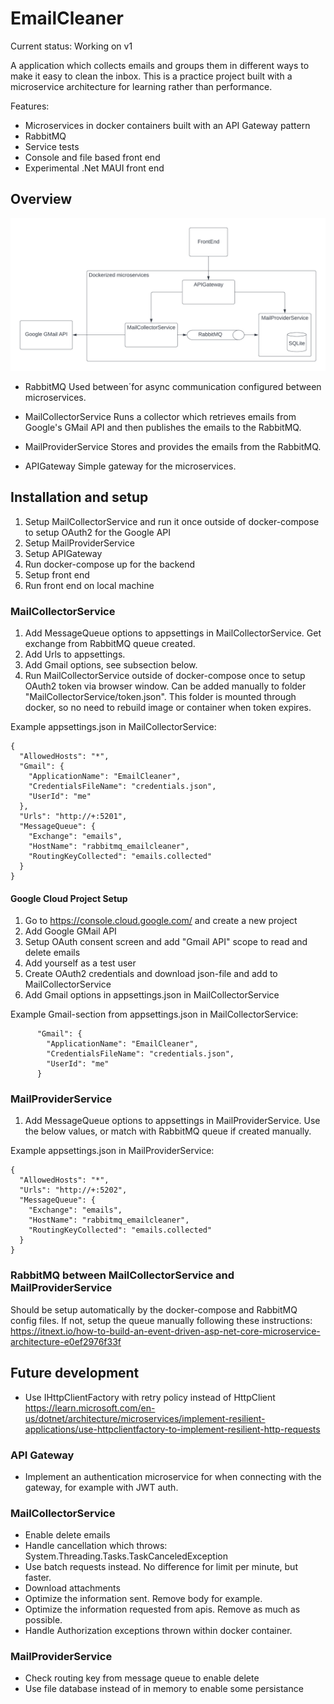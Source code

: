 # EmailCleaner

Current status: Working on v1

A application which collects emails and groups them in different ways to make it easy to clean the inbox.
This is a practice project built with a microservice architecture for learning rather than performance.

Features: 
- Microservices in docker containers built with an API Gateway pattern
- RabbitMQ
- Service tests
- Console and file based front end
- Experimental .Net MAUI front end

## Overview

![Solution Flowchart](EmailCleaner_Overview.png)

- RabbitMQ
Used between´for async communication configured between microservices.

- MailCollectorService
Runs a collector which retrieves emails from Google's GMail API and then publishes the emails to the RabbitMQ.

- MailProviderService
Stores and provides the emails from the RabbitMQ.

- APIGateway
Simple gateway for the microservices.


## Installation and setup

1. Setup MailCollectorService and run it once outside of docker-compose to setup OAuth2 for the Google API 
2. Setup MailProviderService
3. Setup APIGateway
4. Run docker-compose up for the backend
5. Setup front end
6. Run front end on local machine

### MailCollectorService

1. Add MessageQueue options to appsettings in MailCollectorService. Get exchange from RabbitMQ queue created.
2. Add Urls to appsettings.
3. Add Gmail options, see subsection below.
4. Run MailCollectorService outside of docker-compose once to setup OAuth2 token via browser window.
Can be added manually to folder "MailCollectorService/token.json". This folder is mounted through docker, 
so no need to rebuild image or container when token expires.

Example appsettings.json in MailCollectorService:
```
{
  "AllowedHosts": "*",
  "Gmail": {
    "ApplicationName": "EmailCleaner",
    "CredentialsFileName": "credentials.json",
    "UserId": "me"
  },
  "Urls": "http://+:5201",
  "MessageQueue": {
    "Exchange": "emails",
    "HostName": "rabbitmq_emailcleaner",
    "RoutingKeyCollected": "emails.collected"
  }
}
```


#### Google Cloud Project Setup

1. Go to https://console.cloud.google.com/ and create a new project
2. Add Google GMail API
3. Setup OAuth consent screen and add "Gmail API" scope to read and delete emails
4. Add yourself as a test user
5. Create OAuth2 credentials and download json-file and add to MailCollectorService
6. Add Gmail options in appsettings.json in MailCollectorService

Example Gmail-section from appsettings.json in MailCollectorService:
```
      "Gmail": {
        "ApplicationName": "EmailCleaner",
        "CredentialsFileName": "credentials.json",
        "UserId": "me"
      }
```

### MailProviderService

1. Add MessageQueue options to appsettings in MailProviderService. Use the below values, or match with RabbitMQ queue if created manually.

Example appsettings.json in MailProviderService:
```
{
  "AllowedHosts": "*",
  "Urls": "http://+:5202",
  "MessageQueue": {
    "Exchange": "emails",
    "HostName": "rabbitmq_emailcleaner",
    "RoutingKeyCollected": "emails.collected"
  }
}
```

### RabbitMQ between MailCollectorService and MailProviderService

Should be setup automatically by the docker-compose and RabbitMQ config files.
If not, setup the queue manually following these instructions:
https://itnext.io/how-to-build-an-event-driven-asp-net-core-microservice-architecture-e0ef2976f33f

## Future development

- Use IHttpClientFactory with retry policy instead of HttpClient
https://learn.microsoft.com/en-us/dotnet/architecture/microservices/implement-resilient-applications/use-httpclientfactory-to-implement-resilient-http-requests

### API Gateway

- Implement an authentication microservice for when connecting with the gateway, for example with JWT auth.

### MailCollectorService

- Enable delete emails
- Handle cancellation which throws: System.Threading.Tasks.TaskCanceledException
- Use batch requests instead. No difference for limit per minute, but faster.
- Download attachments
- Optimize the information sent. Remove body for example.
- Optimize the information requested from apis. Remove as much as possible.
- Handle Authorization exceptions thrown within docker container.

### MailProviderService

- Check routing key from message queue to enable delete
- Use file database instead of in memory to enable some persistance

